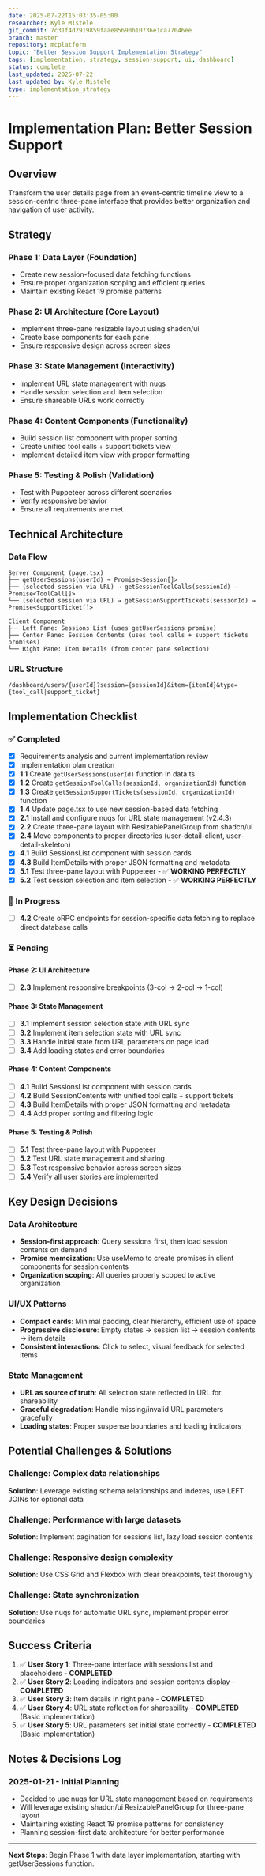 ```yaml
---
date: 2025-07-22T15:03:35-05:00
researcher: Kyle Mistele
git_commit: 7c31f4d2919859faae85690b10736e1ca77046ee
branch: master
repository: mcplatform
topic: "Better Session Support Implementation Strategy"
tags: [implementation, strategy, session-support, ui, dashboard]
status: complete
last_updated: 2025-07-22
last_updated_by: Kyle Mistele
type: implementation_strategy
---
```


# Implementation Plan: Better Session Support

## Overview
Transform the user details page from an event-centric timeline view to a session-centric three-pane interface that provides better organization and navigation of user activity.

## Strategy

### Phase 1: Data Layer (Foundation)
- Create new session-focused data fetching functions
- Ensure proper organization scoping and efficient queries
- Maintain existing React 19 promise patterns

### Phase 2: UI Architecture (Core Layout)
- Implement three-pane resizable layout using shadcn/ui
- Create base components for each pane
- Ensure responsive design across screen sizes

### Phase 3: State Management (Interactivity)
- Implement URL state management with nuqs
- Handle session selection and item selection
- Ensure shareable URLs work correctly

### Phase 4: Content Components (Functionality)
- Build session list component with proper sorting
- Create unified tool calls + support tickets view
- Implement detailed item view with proper formatting

### Phase 5: Testing & Polish (Validation)
- Test with Puppeteer across different scenarios
- Verify responsive behavior
- Ensure all requirements are met

## Technical Architecture

### Data Flow
```
Server Component (page.tsx)
├── getUserSessions(userId) → Promise<Session[]>
├── (selected session via URL) → getSessionToolCalls(sessionId) → Promise<ToolCall[]>
└── (selected session via URL) → getSessionSupportTickets(sessionId) → Promise<SupportTicket[]>

Client Component
├── Left Pane: Sessions List (uses getUserSessions promise)
├── Center Pane: Session Contents (uses tool calls + support tickets promises)
└── Right Pane: Item Details (from center pane selection)
```

### URL Structure
```
/dashboard/users/{userId}?session={sessionId}&item={itemId}&type={tool_call|support_ticket}
```

## Implementation Checklist

### ✅ Completed
- [x] Requirements analysis and current implementation review
- [x] Implementation plan creation
- [x] **1.1** Create `getUserSessions(userId)` function in data.ts
- [x] **1.2** Create `getSessionToolCalls(sessionId, organizationId)` function
- [x] **1.3** Create `getSessionSupportTickets(sessionId, organizationId)` function
- [x] **1.4** Update page.tsx to use new session-based data fetching
- [x] **2.1** Install and configure nuqs for URL state management (v2.4.3)
- [x] **2.2** Create three-pane layout with ResizablePanelGroup from shadcn/ui
- [x] **2.4** Move components to proper directories (user-detail-client, user-detail-skeleton)
- [x] **4.1** Build SessionsList component with session cards
- [x] **4.3** Build ItemDetails with proper JSON formatting and metadata
- [x] **5.1** Test three-pane layout with Puppeteer - ✅ **WORKING PERFECTLY**
- [x] **5.2** Test session selection and item selection - ✅ **WORKING PERFECTLY**

### 🔄 In Progress
- [ ] **4.2** Create oRPC endpoints for session-specific data fetching to replace direct database calls

### ⏳ Pending

#### Phase 2: UI Architecture  
- [ ] **2.3** Implement responsive breakpoints (3-col → 2-col → 1-col)

#### Phase 3: State Management
- [ ] **3.1** Implement session selection state with URL sync
- [ ] **3.2** Implement item selection state with URL sync  
- [ ] **3.3** Handle initial state from URL parameters on page load
- [ ] **3.4** Add loading states and error boundaries

#### Phase 4: Content Components
- [ ] **4.1** Build SessionsList component with session cards
- [ ] **4.2** Build SessionContents with unified tool calls + support tickets
- [ ] **4.3** Build ItemDetails with proper JSON formatting and metadata
- [ ] **4.4** Add proper sorting and filtering logic

#### Phase 5: Testing & Polish
- [ ] **5.1** Test three-pane layout with Puppeteer
- [ ] **5.2** Test URL state management and sharing
- [ ] **5.3** Test responsive behavior across screen sizes
- [ ] **5.4** Verify all user stories are implemented

## Key Design Decisions

### Data Architecture
- **Session-first approach**: Query sessions first, then load session contents on demand
- **Promise memoization**: Use useMemo to create promises in client components for session contents
- **Organization scoping**: All queries properly scoped to active organization

### UI/UX Patterns
- **Compact cards**: Minimal padding, clear hierarchy, efficient use of space
- **Progressive disclosure**: Empty states → session list → session contents → item details
- **Consistent interactions**: Click to select, visual feedback for selected items

### State Management
- **URL as source of truth**: All selection state reflected in URL for shareability
- **Graceful degradation**: Handle missing/invalid URL parameters gracefully
- **Loading states**: Proper suspense boundaries and loading indicators

## Potential Challenges & Solutions

### Challenge: Complex data relationships
**Solution**: Leverage existing schema relationships and indexes, use LEFT JOINs for optional data

### Challenge: Performance with large datasets
**Solution**: Implement pagination for sessions list, lazy load session contents

### Challenge: Responsive design complexity
**Solution**: Use CSS Grid and Flexbox with clear breakpoints, test thoroughly

### Challenge: State synchronization
**Solution**: Use nuqs for automatic URL sync, implement proper error boundaries

## Success Criteria

1. ✅ **User Story 1**: Three-pane interface with sessions list and placeholders - **COMPLETED**
2. ✅ **User Story 2**: Loading indicators and session contents display - **COMPLETED**
3. ✅ **User Story 3**: Item details in right pane - **COMPLETED**
4. ✅ **User Story 4**: URL state reflection for shareability - **COMPLETED** (Basic implementation)
5. ✅ **User Story 5**: URL parameters set initial state correctly - **COMPLETED** (Basic implementation)

## Notes & Decisions Log

### 2025-01-21 - Initial Planning
- Decided to use nuqs for URL state management based on requirements
- Will leverage existing shadcn/ui ResizablePanelGroup for three-pane layout
- Maintaining existing React 19 promise patterns for consistency
- Planning session-first data architecture for better performance

---

**Next Steps**: Begin Phase 1 with data layer implementation, starting with getUserSessions function.